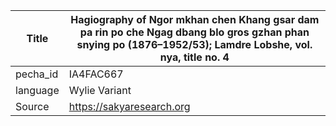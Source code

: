 |Title | Hagiography of Ngor mkhan chen Khang gsar dam pa rin po che Ngag dbang blo gros gzhan phan snying po (1876–1952/53); Lamdre Lobshe, vol. nya, title no. 4 
| --- | --- 
|pecha_id | IA4FAC667
|language | Wylie Variant
|Source | https://sakyaresearch.org